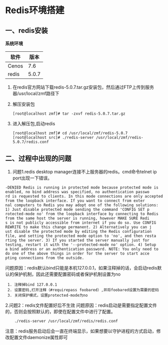 # Redis环境搭建

## 一、redis安装

**系统环境**

| 软件  | 版本  |
| ----- | ----- |
| Cenos | 7.6   |
| redis | 5.0.7 |

1. 在redis官方网站下载redis-5.0.7.tar.gz安装包，然后通过FTP上传到服务器/usr/local/zmf路径下

2. 解压安装包

   ```
   [root@localhost zmf]# tar -zxvf redis-5.0.7.tar.gz 
   ```

3. 进入解压包,启动redis

   ```
   [root@localhost zmf]# cd /usr/local/zmf/redis-5.0.7
   [root@localhost src]# ./redis-server /usr/local/zmf/redis-5.0.7/redis.conf 
   ```

## 二、过程中出现的问题

1. 问题1.redis desktop manager连接不上服务器的redis。cmd命令telnet ip port出现一下错误。

```
-DENIED Redis is running in protected mode because protected mode is enabled, no bind address was specified, no authentication passwo
rd is requested to clients. In this mode connections are only accepted from the loopback interface. If you want to connect from exter
nal computers to Redis you may adopt one of the following solutions: 1) Just disable protected mode sending the command 'CONFIG SET p
rotected-mode no' from the loopback interface by connecting to Redis from the same host the server is running, however MAKE SURE Redi
s is not publicly accessible from internet if you do so. Use CONFIG REWRITE to make this change permanent. 2) Alternatively you can j
ust disable the protected mode by editing the Redis configuration file, and setting the protected mode option to 'no', and then resta
rting the server. 3) If you started the server manually just for testing, restart it with the '--protected-mode no' option. 4) Setup
a bind address or an authentication password. NOTE: You only need to do one of the above things in order for the server to start acce
pting connections from the outside.
```

问题原因：redis默认bind只能是本机127.0.0.1，如果注释掉的话，会启动redis默认的保护机制，因此还需要配置密码或者保护机制设置为no

```
 1. 注释掉bind 127.0.0.1
 2. 设置密码,打开注释（#requirepass foobared）,并将foobared设置为需要的密码
 3. 关闭保护模式，设置protected-mode为no
```

2.问题2：redis文件配置好后不生效 问题原因：redis启动是需要指定配置文件的，否则会按照默认的，即使在配置文件中进行了配置。

```
    ./redis-server /usr/local/zmf/redis/redis.conf
```

注意：redis服务启动后会一直在终端显示，如果想要以守护进程的方式启动，修改配置文件daemonize属性即可